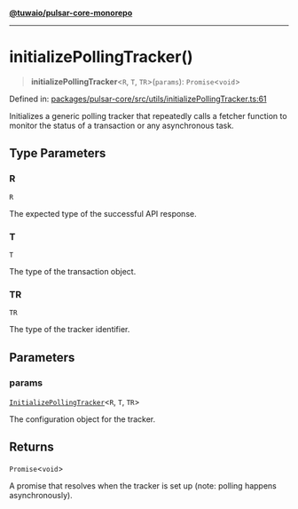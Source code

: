 [**@tuwaio/pulsar-core-monorepo**](../../../README.md)

***

# initializePollingTracker()

> **initializePollingTracker**\<`R`, `T`, `TR`\>(`params`): `Promise`\<`void`\>

Defined in: [packages/pulsar-core/src/utils/initializePollingTracker.ts:61](https://github.com/TuwaIO/pulsar-core/blob/5e6e1f83790e94bf45cb45e22ff57cc8acc0effd/packages/pulsar-core/src/utils/initializePollingTracker.ts#L61)

Initializes a generic polling tracker that repeatedly calls a fetcher function
to monitor the status of a transaction or any asynchronous task.

## Type Parameters

### R

`R`

The expected type of the successful API response.

### T

`T`

The type of the transaction object.

### TR

`TR`

The type of the tracker identifier.

## Parameters

### params

[`InitializePollingTracker`](../type-aliases/InitializePollingTracker.md)\<`R`, `T`, `TR`\>

The configuration object for the tracker.

## Returns

`Promise`\<`void`\>

A promise that resolves when the tracker is set up (note: polling happens asynchronously).
